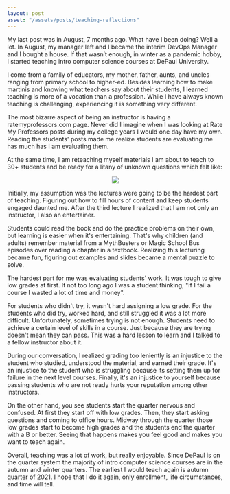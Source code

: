 ```yaml
---
layout: post
asset: "/assets/posts/teaching-reflections"
---
```


My last post was in August, 7 months ago. What have I been doing? Well a lot. In August, my manager left and I became the interim DevOps Manager and I bought a house. If that wasn’t enough, in winter as a pandemic hobby, I started teaching intro computer science courses at DePaul University.

I come from a family of educators, my mother, father, aunts, and uncles ranging from primary school to higher-ed. Besides learning how to make martinis and knowing what teachers say about their students, I learned teaching is more of a vocation than a profession. While I have always known teaching is challenging, experiencing it is something very different.

The most bizarre aspect of being an instructor is having a ratemyprofessors.com page. Never did I imagine when I was looking at Rate My Professors posts during my college years I would one day have my own. Reading the students' posts made me realize students are evaluating me has much has I am evaluating them.

At the same time, I am reteaching myself materials I am about to teach to 30+ students and be ready for a litany of unknown questions which felt like:

<div style="text-align: center;">
    <img style="max-width: 60%;" src="{{ page.asset }}/whendidyoubecomeanexpert.png">
</div>

Initially, my assumption was the lectures were going to be the hardest part of teaching. Figuring out how to fill hours of content and keep students engaged daunted me. After the third lecture I realized that I am not only an instructor, I also an entertainer.

Students could read the book and do the practice problems on their own, but learning is easier when it's entertaining. That's why children (and adults) remember material from a MythBusters or Magic School Bus episodes over reading a chapter in a textbook. Realizing this lecturing became fun, figuring out examples and slides became a mental puzzle to solve.

The hardest part for me was evaluating students' work. It was tough to give low grades at first. It not too long ago I was a student thinking; "If I fail a course I wasted a lot of time and money".

For students who didn't try, it wasn't hard assigning a low grade. For the students who did try, worked hard, and still struggled it was a lot more difficult. Unfortunately, sometimes trying is not enough. Students need to achieve a certain level of skills in a course. Just because they are trying doesn't mean they can pass. This was a hard lesson to learn and I talked to a fellow instructor about it.

During our conversation, I realized grading too leniently is an injustice to the student who studied, understood the material, and earned their grade. It's an injustice to the student who is struggling because its setting them up for failure in the next level courses. Finally, it's an injustice to yourself because passing students who are not ready hurts your reputation among other instructors.

On the other hand, you see students start the quarter nervous and confused. At first they start off with low grades. Then, they start asking questions and coming to office hours. Midway through the quarter those low grades start to become high grades and the students end the quarter with a B or better. Seeing that happens makes you feel good and makes you want to teach again.

Overall, teaching was a lot of work, but really enjoyable. Since DePaul is on the quarter system the majority of intro computer science courses are in the autumn and winter quarters. The earliest I would teach again is autumn quarter of 2021. I hope that I do it again, only enrollment, life circumstances, and time will tell.